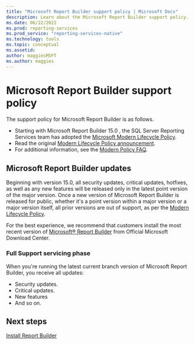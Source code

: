 ```yaml
---
title: "Microsoft Report Builder support policy | Microsoft Docs"
description: Learn about the Microsoft Report Builder support policy.
ms.date: 06/22/2022
ms.prod: reporting-services
ms.prod_service: "reporting-services-native"
ms.technology: tools
ms.topic: conceptual
ms.assetid: 
author: maggiesMSFT
ms.author: maggies
---
```

# Microsoft Report Builder support policy

The support policy for Microsoft Report Builder is as follows.

- Starting with Microsoft Report Builder 15.0 , the SQL Server Reporting Services team has adopted the [Microsoft Modern Lifecycle Policy](/lifecycle/policies/modern).
- Read the original [Modern Lifecycle Policy announcement](/lifecycle/announcements/modern-policy).
- For additional information, see the [Modern Policy FAQ](/lifecycle/faq/modern-policy).

## Microsoft Report Builder updates

Beginning with version 15.0, all security updates, critical updates, hotfixes, as well as any new features will be released only in the latest point version of the major version. Once a new version of Microsoft Report Builder is released for public, whether it's a point version within a major version or a major version itself, all prior versions are out of support, as per the [Modern Lifecycle Policy](/lifecycle/policies/modern).

For the best experience, we recommend that customers install the most recent version of [Microsoft® Report Builder](https://www.microsoft.com/en-us/download/details.aspx?id=53613) from Official Microsoft Download Center.

### Full Support servicing phase

When you're running the latest current branch version of Microsoft Report Builder, you receive all updates: 

- Security updates.
- Critical updates.
- New features
- And so on.

## Next steps

[Install Report Builder](../../reporting-services/install-windows/install-report-builder.md)